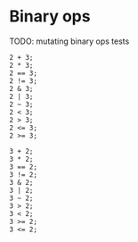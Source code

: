 # Binary ops

TODO: mutating binary ops tests

```polygolf
2 + 3;
2 * 3;
2 == 3;
2 != 3;
2 & 3;
2 | 3;
2 ~ 3;
2 < 3;
2 > 3;
2 <= 3;
2 >= 3;
```

```polygolf binaryOps.flipBinaryOps
3 + 2;
3 * 2;
3 == 2;
3 != 2;
3 & 2;
3 | 2;
3 ~ 2;
3 > 2;
3 < 2;
3 >= 2;
3 <= 2;
```
